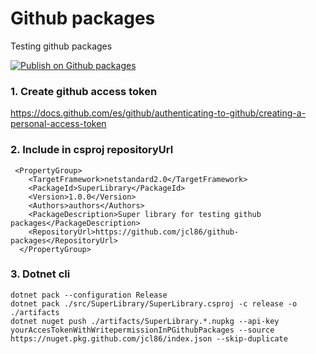 # Github packages

Testing github packages

[![Publish on Github packages](https://github.com/jcl86/github-packages/actions/workflows/main.yml/badge.svg)](https://github.com/jcl86/github-packages/actions/workflows/main.yml)

### 1. Create github access token

https://docs.github.com/es/github/authenticating-to-github/creating-a-personal-access-token

### 2. Include in csproj repositoryUrl

````
 <PropertyGroup>
    <TargetFramework>netstandard2.0</TargetFramework>
    <PackageId>SuperLibrary</PackageId>
    <Version>1.0.0</Version>
    <Authors>authors</Authors>
    <PackageDescription>Super library for testing github packages</PackageDescription>
    <RepositoryUrl>https://github.com/jcl86/github-packages</RepositoryUrl>
  </PropertyGroup>
````

### 3. Dotnet cli

````
dotnet pack --configuration Release
dotnet pack ./src/SuperLibrary/SuperLibrary.csproj -c release -o ./artifacts
dotnet nuget push ./artifacts/SuperLibrary.*.nupkg --api-key yourAccesTokenWithWritepermissionInPGithubPackages --source https://nuget.pkg.github.com/jcl86/index.json --skip-duplicate
````
